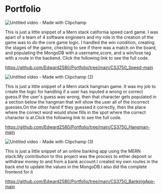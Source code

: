 # Portfolio


![Untitled video - Made with Clipchamp](https://github.com/Edward2580/Portfolio/assets/108019228/3dac0bbf-cc60-46c7-95e6-74fd05b707c2)

This is just a little snippet of a Mern stack california speed card game. I was apart of a team of 4 software engineers and my role in
the creation of the game was to do the core game logic. I handled the win condition, creating the stages of the game, checking to see if 
there was a match on the board, and populating the MongoDB with a username,score, and a win/lose tag with a route in the backend. Click 
the following link to see the full code.

https://github.com/Edward2580/Portfolio/tree/main/CS3750_Speed-main


![Untitled video - Made with Clipchamp (2)](https://github.com/Edward2580/Portfolio/assets/108019228/50f45ebf-9990-433e-b2ef-d8928f9f8a79)

This is just a little snippet of a Mern stack hangman game. It was my job to create the logic for handling if a user has inputed a wrong
or correct guess.If the user's guess was wrong, then that character gets populated in a section below the hangman that will show the user
all of the incorrect guesses.On the other hand if they guessed it correctly, then the place where the correct word would show fills in
the spot where the correct character is at.Click the following link to see the  full code.

https://github.com/Edward2580/Portfolio/tree/main/CS3750_Hangman-main


![Untitled video - Made with Clipchamp (3)](https://github.com/Edward2580/Portfolio/assets/108019228/e904cd60-6e28-4571-b819-79e95301abf1)

This is just a little snippet of an online banking app using the MERN stack.My contribution to this project was the process to either deposit
or withdraw money to and from a bank account.I created my own routes in the back end to update the values in the MongoDB.I also did the complete
frontend for it

https://github.com/Edward2580/Portfolio/tree/main/CS3750_BankingApp-main 
